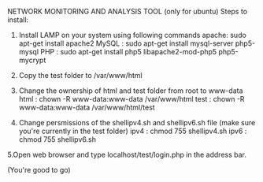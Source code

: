 NETWORK MONITORING AND ANALYSIS TOOL
	(only for ubuntu)
Steps to install:
1. Install LAMP on your system using following commands
	apache: sudo apt-get install apache2
	MySQL : sudo apt-get install mysql-server php5-mysql
	PHP   : sudo apt-get install php5 libapache2-mod-php5 php5-mycrypt

2. Copy the test folder to /var/www/html

3. Change the ownership of html and test folder from root to www-data
	html  : chown -R www-data:www-data /var/www/html
	test  :	chown -R www-data:www-data /var/www/html/test

4. Change persmissions of the shellipv4.sh and shellipv6.sh file
	(make sure you're currently in the test folder)
	ipv4  : chmod 755 shellipv4.sh
	ipv6  : chmod 755 shellipv6.sh

5.Open web browser and type localhost/test/login.php in the address bar.

(You're good to go) 